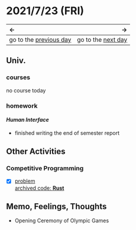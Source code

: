 # 2021/7/23 (FRI)
|←|→|
|:---|---:|
go to the [previous day](./22nd.md) | go to the [next day](./24th.md)

## Univ.
### courses
no course today

### homework
#### *Human Interface*
- finished writing the end of semester report

## Other Activities

### Competitive Programming
- [x] [problem](https://atcoder.jp/contests/typical90/tasks/typical90_p)  
  [archived code: **Rust**](https://github.com/OtsuKotsu/training_rust/blob/main/archive/typical90/16.rs)  


## Memo, Feelings, Thoughts
- Opening Ceremony of Olympic Games
